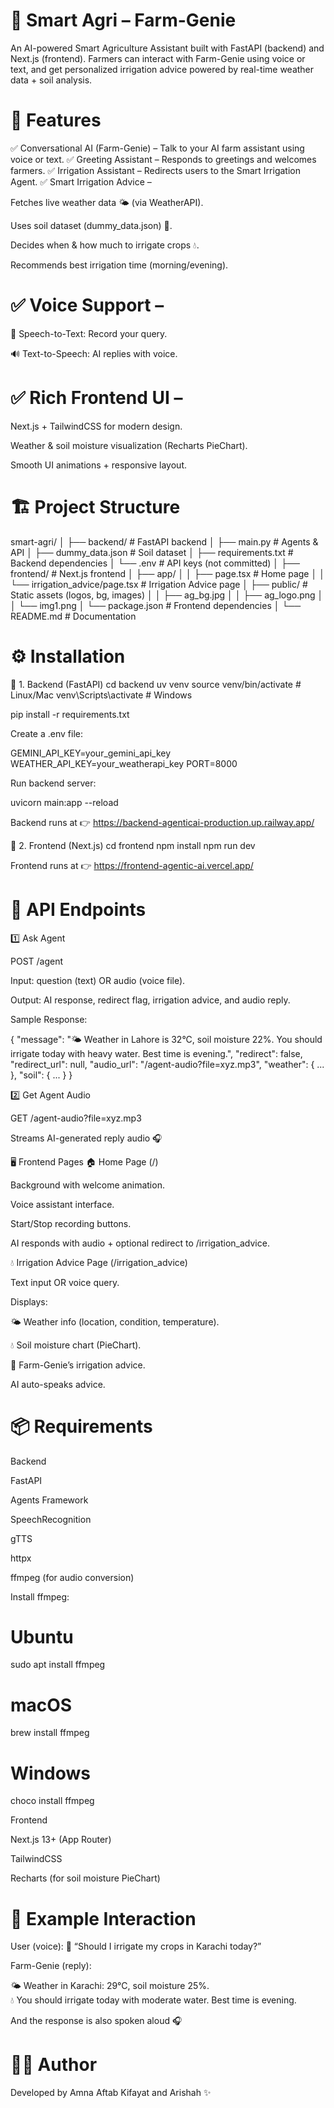 # 🌾 Smart Agri – Farm-Genie

An AI-powered Smart Agriculture Assistant built with FastAPI (backend) and Next.js (frontend).
Farmers can interact with Farm-Genie using voice or text, and get personalized irrigation advice powered by real-time weather data + soil analysis.

# 🚀 Features

✅ Conversational AI (Farm-Genie) – Talk to your AI farm assistant using voice or text.
✅ Greeting Assistant – Responds to greetings and welcomes farmers.
✅ Irrigation Assistant – Redirects users to the Smart Irrigation Agent.
✅ Smart Irrigation Advice –

Fetches live weather data 🌤 (via WeatherAPI).

Uses soil dataset (dummy_data.json) 🌱.

Decides when & how much to irrigate crops 💧.

Recommends best irrigation time (morning/evening).


# ✅ Voice Support –

🎤 Speech-to-Text: Record your query.

🔊 Text-to-Speech: AI replies with voice.
# ✅ Rich Frontend UI –

Next.js + TailwindCSS for modern design.

Weather & soil moisture visualization (Recharts PieChart).

Smooth UI animations + responsive layout.

# 🏗 Project Structure
smart-agri/
│
├── backend/                 # FastAPI backend
│   ├── main.py              # Agents & API
│   ├── dummy_data.json      # Soil dataset
│   ├── requirements.txt     # Backend dependencies
│   └── .env                 # API keys (not committed)
│
├── frontend/                # Next.js frontend
│   ├── app/
│   │   ├── page.tsx         # Home page
│   │   └── irrigation_advice/page.tsx   # Irrigation Advice page
│   ├── public/              # Static assets (logos, bg, images)
│   │   ├── ag_bg.jpg
│   │   ├── ag_logo.png
│   │   └── img1.png
│   └── package.json         # Frontend dependencies
│
└── README.md                # Documentation

# ⚙ Installation
🔹 1. Backend (FastAPI)
cd backend
uv venv
source venv/bin/activate   # Linux/Mac
venv\Scripts\activate      # Windows

pip install -r requirements.txt


Create a .env file:

GEMINI_API_KEY=your_gemini_api_key
WEATHER_API_KEY=your_weatherapi_key
PORT=8000


Run backend server:

uvicorn main:app --reload


Backend runs at 👉 https://backend-agenticai-production.up.railway.app/

🔹 2. Frontend (Next.js)
cd frontend
npm install
npm run dev


Frontend runs at 👉 https://frontend-agentic-ai.vercel.app/

# 🔗 API Endpoints
1️⃣ Ask Agent

POST /agent

Input: question (text) OR audio (voice file).

Output: AI response, redirect flag, irrigation advice, and audio reply.

Sample Response:

{
  "message": "🌤 Weather in Lahore is 32°C, soil moisture 22%. You should irrigate today with heavy water. Best time is evening.",
  "redirect": false,
  "redirect_url": null,
  "audio_url": "/agent-audio?file=xyz.mp3",
  "weather": { ... },
  "soil": { ... }
}

2️⃣ Get Agent Audio

GET /agent-audio?file=xyz.mp3

Streams AI-generated reply audio 🎧

🖥 Frontend Pages
🏠 Home Page (/)

Background with welcome animation.

Voice assistant interface.

Start/Stop recording buttons.

AI responds with audio + optional redirect to /irrigation_advice.

💧 Irrigation Advice Page (/irrigation_advice)

Text input OR voice query.

Displays:

🌤 Weather info (location, condition, temperature).

💧 Soil moisture chart (PieChart).

📢 Farm-Genie’s irrigation advice.

AI auto-speaks advice.

# 📦 Requirements
Backend

FastAPI

Agents Framework

SpeechRecognition

gTTS

httpx

ffmpeg (for audio conversion)

Install ffmpeg:

# Ubuntu
sudo apt install ffmpeg
# macOS
brew install ffmpeg
# Windows
choco install ffmpeg

Frontend

Next.js 13+ (App Router)

TailwindCSS

Recharts (for soil moisture PieChart)

# 🌱 Example Interaction

User (voice):
🎤 “Should I irrigate my crops in Karachi today?”

Farm-Genie (reply):

🌤 Weather in Karachi: 29°C, soil moisture 25%.  
💧 You should irrigate today with moderate water. Best time is evening.


And the response is also spoken aloud 🎧

# 👩‍💻 Author

Developed by Amna Aftab Kifayat and Arishah ✨